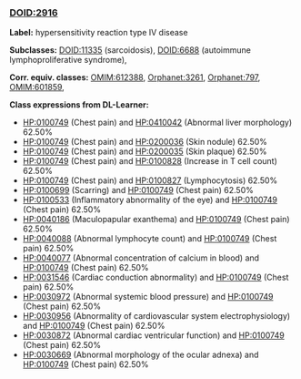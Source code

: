 
### [DOID:2916](http://purl.obolibrary.org/obo/DOID_2916)
**Label:** hypersensitivity reaction type IV disease

**Subclasses:** [DOID:11335](http://purl.obolibrary.org/obo/DOID_11335) (sarcoidosis), [DOID:6688](http://purl.obolibrary.org/obo/DOID_6688) (autoimmune lymphoproliferative syndrome), 

**Corr. equiv. classes:** [OMIM:612388](http://purl.obolibrary.org/obo/OMIM_612388), [Orphanet:3261](http://www.orpha.net/ORDO/Orphanet_3261), [Orphanet:797](http://www.orpha.net/ORDO/Orphanet_797), [OMIM:601859](http://purl.obolibrary.org/obo/OMIM_601859), 

**Class expressions from DL-Learner:**

- [HP:0100749](http://purl.obolibrary.org/obo/HP_0100749) (Chest pain) and [HP:0410042](http://purl.obolibrary.org/obo/HP_0410042) (Abnormal liver morphology) 62.50%
- [HP:0100749](http://purl.obolibrary.org/obo/HP_0100749) (Chest pain) and [HP:0200036](http://purl.obolibrary.org/obo/HP_0200036) (Skin nodule) 62.50%
- [HP:0100749](http://purl.obolibrary.org/obo/HP_0100749) (Chest pain) and [HP:0200035](http://purl.obolibrary.org/obo/HP_0200035) (Skin plaque) 62.50%
- [HP:0100749](http://purl.obolibrary.org/obo/HP_0100749) (Chest pain) and [HP:0100828](http://purl.obolibrary.org/obo/HP_0100828) (Increase in T cell count) 62.50%
- [HP:0100749](http://purl.obolibrary.org/obo/HP_0100749) (Chest pain) and [HP:0100827](http://purl.obolibrary.org/obo/HP_0100827) (Lymphocytosis) 62.50%
- [HP:0100699](http://purl.obolibrary.org/obo/HP_0100699) (Scarring) and [HP:0100749](http://purl.obolibrary.org/obo/HP_0100749) (Chest pain) 62.50%
- [HP:0100533](http://purl.obolibrary.org/obo/HP_0100533) (Inflammatory abnormality of the eye) and [HP:0100749](http://purl.obolibrary.org/obo/HP_0100749) (Chest pain) 62.50%
- [HP:0040186](http://purl.obolibrary.org/obo/HP_0040186) (Maculopapular exanthema) and [HP:0100749](http://purl.obolibrary.org/obo/HP_0100749) (Chest pain) 62.50%
- [HP:0040088](http://purl.obolibrary.org/obo/HP_0040088) (Abnormal lymphocyte count) and [HP:0100749](http://purl.obolibrary.org/obo/HP_0100749) (Chest pain) 62.50%
- [HP:0040077](http://purl.obolibrary.org/obo/HP_0040077) (Abnormal concentration of calcium in blood) and [HP:0100749](http://purl.obolibrary.org/obo/HP_0100749) (Chest pain) 62.50%
- [HP:0031546](http://purl.obolibrary.org/obo/HP_0031546) (Cardiac conduction abnormality) and [HP:0100749](http://purl.obolibrary.org/obo/HP_0100749) (Chest pain) 62.50%
- [HP:0030972](http://purl.obolibrary.org/obo/HP_0030972) (Abnormal systemic blood pressure) and [HP:0100749](http://purl.obolibrary.org/obo/HP_0100749) (Chest pain) 62.50%
- [HP:0030956](http://purl.obolibrary.org/obo/HP_0030956) (Abnormality of cardiovascular system electrophysiology) and [HP:0100749](http://purl.obolibrary.org/obo/HP_0100749) (Chest pain) 62.50%
- [HP:0030872](http://purl.obolibrary.org/obo/HP_0030872) (Abnormal cardiac ventricular function) and [HP:0100749](http://purl.obolibrary.org/obo/HP_0100749) (Chest pain) 62.50%
- [HP:0030669](http://purl.obolibrary.org/obo/HP_0030669) (Abnormal morphology of the ocular adnexa) and [HP:0100749](http://purl.obolibrary.org/obo/HP_0100749) (Chest pain) 62.50%


